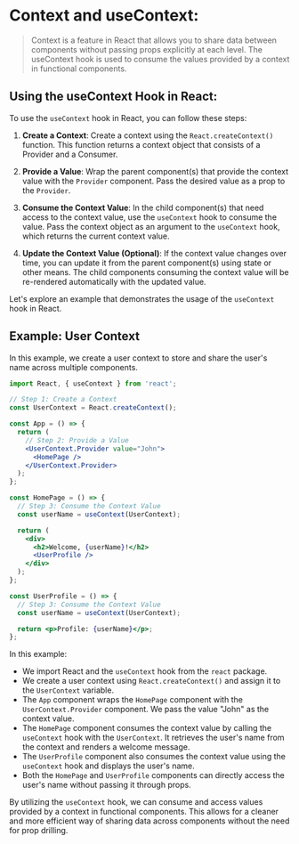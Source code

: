 # Context and useContext:

> Context is a feature in React that allows you to share data between components without passing props explicitly at each level. The useContext hook is used to consume the values provided by a context in functional components.

## Using the useContext Hook in React:

To use the `useContext` hook in React, you can follow these steps:

1. **Create a Context**: Create a context using the `React.createContext()` function. This function returns a context object that consists of a Provider and a Consumer.

2. **Provide a Value**: Wrap the parent component(s) that provide the context value with the `Provider` component. Pass the desired value as a prop to the `Provider`.

3. **Consume the Context Value**: In the child component(s) that need access to the context value, use the `useContext` hook to consume the value. Pass the context object as an argument to the `useContext` hook, which returns the current context value.

4. **Update the Context Value (Optional)**: If the context value changes over time, you can update it from the parent component(s) using state or other means. The child components consuming the context value will be re-rendered automatically with the updated value.

Let's explore an example that demonstrates the usage of the `useContext` hook in React.

## Example: User Context

In this example, we create a user context to store and share the user's name across multiple components.

```jsx
import React, { useContext } from 'react';

// Step 1: Create a Context
const UserContext = React.createContext();

const App = () => {
  return (
    // Step 2: Provide a Value
    <UserContext.Provider value="John">
      <HomePage />
    </UserContext.Provider>
  );
};

const HomePage = () => {
  // Step 3: Consume the Context Value
  const userName = useContext(UserContext);

  return (
    <div>
      <h2>Welcome, {userName}!</h2>
      <UserProfile />
    </div>
  );
};

const UserProfile = () => {
  // Step 3: Consume the Context Value
  const userName = useContext(UserContext);

  return <p>Profile: {userName}</p>;
};
```

In this example:

* We import React and the `useContext` hook from the `react` package.
* We create a user context using `React.createContext()` and assign it to the `UserContext` variable.
* The `App` component wraps the `HomePage` component with the `UserContext.Provider` component. We pass the value "John" as the context value.
* The `HomePage` component consumes the context value by calling the `useContext` hook with the `UserContext`. It retrieves the user's name from the context and renders a welcome message.
* The `UserProfile` component also consumes the context value using the `useContext` hook and displays the user's name.
* Both the `HomePage` and `UserProfile` components can directly access the user's name without passing it through props.

By utilizing the `useContext` hook, we can consume and access values provided by a context in functional components. This allows for a cleaner and more efficient way of sharing data across components without the need for prop drilling.